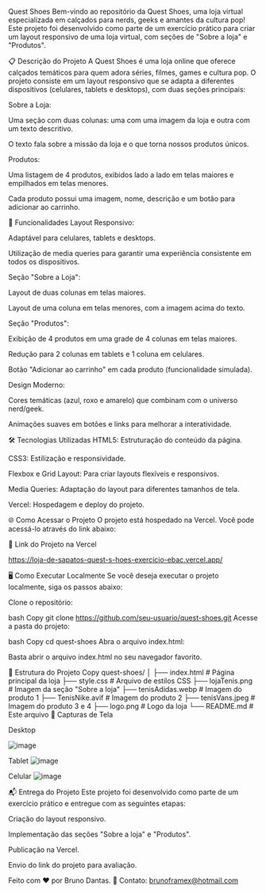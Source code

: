 Quest Shoes
Bem-vindo ao repositório da Quest Shoes, uma loja virtual especializada em calçados para nerds, geeks e amantes da cultura pop! Este projeto foi desenvolvido como parte de um exercício prático para criar um layout responsivo de uma loja virtual, com seções de "Sobre a loja" e "Produtos".

📋 Descrição do Projeto
A Quest Shoes é uma loja online que oferece calçados temáticos para quem adora séries, filmes, games e cultura pop. O projeto consiste em um layout responsivo que se adapta a diferentes dispositivos (celulares, tablets e desktops), com duas seções principais:

Sobre a Loja:

Uma seção com duas colunas: uma com uma imagem da loja e outra com um texto descritivo.

O texto fala sobre a missão da loja e o que torna nossos produtos únicos.

Produtos:

Uma listagem de 4 produtos, exibidos lado a lado em telas maiores e empilhados em telas menores.

Cada produto possui uma imagem, nome, descrição e um botão para adicionar ao carrinho.

🚀 Funcionalidades
Layout Responsivo:

Adaptável para celulares, tablets e desktops.

Utilização de media queries para garantir uma experiência consistente em todos os dispositivos.

Seção "Sobre a Loja":

Layout de duas colunas em telas maiores.

Layout de uma coluna em telas menores, com a imagem acima do texto.

Seção "Produtos":

Exibição de 4 produtos em uma grade de 4 colunas em telas maiores.

Redução para 2 colunas em tablets e 1 coluna em celulares.

Botão "Adicionar ao carrinho" em cada produto (funcionalidade simulada).

Design Moderno:

Cores temáticas (azul, roxo e amarelo) que combinam com o universo nerd/geek.

Animações suaves em botões e links para melhorar a interatividade.

🛠️ Tecnologias Utilizadas
HTML5: Estruturação do conteúdo da página.

CSS3: Estilização e responsividade.

Flexbox e Grid Layout: Para criar layouts flexíveis e responsivos.

Media Queries: Adaptação do layout para diferentes tamanhos de tela.

Vercel: Hospedagem e deploy do projeto.

🌐 Como Acessar o Projeto
O projeto está hospedado na Vercel. Você pode acessá-lo através do link abaixo:

🔗 Link do Projeto na Vercel

https://loja-de-sapatos-quest-s-hoes-exercicio-ebac.vercel.app/

🖥️ Como Executar Localmente
Se você deseja executar o projeto localmente, siga os passos abaixo:

Clone o repositório:

bash
Copy
git clone https://github.com/seu-usuario/quest-shoes.git
Acesse a pasta do projeto:

bash
Copy
cd quest-shoes
Abra o arquivo index.html:

Basta abrir o arquivo index.html no seu navegador favorito.

📝 Estrutura do Projeto
Copy
quest-shoes/
│
├── index.html          # Página principal da loja
├── style.css           # Arquivo de estilos CSS
├── lojaTenis.png       # Imagem da seção "Sobre a loja"
├── tenisAdidas.webp    # Imagem do produto 1
├── TenisNike.avif      # Imagem do produto 2
├── tenisVans.jpeg      # Imagem do produto 3 e 4
├── logo.png            # Logo da loja
└── README.md           # Este arquivo
📸 Capturas de Tela

Desktop

![image](https://github.com/user-attachments/assets/8f35d486-9955-43fa-b167-b7fde025dfad)

Tablet
![image](https://github.com/user-attachments/assets/31b14823-ea8d-49e8-b539-77a474b854ca)


Celular
![image](https://github.com/user-attachments/assets/90c79300-5966-4eba-812a-2ea9c3cf3579)


📬 Entrega do Projeto
Este projeto foi desenvolvido como parte de um exercício prático e entregue com as seguintes etapas:

Criação do layout responsivo.

Implementação das seções "Sobre a loja" e "Produtos".

Publicação na Vercel.

Envio do link do projeto para avaliação.

Feito com ❤️ por Bruno Dantas.
📧 Contato: brunoframex@hotmail.com

